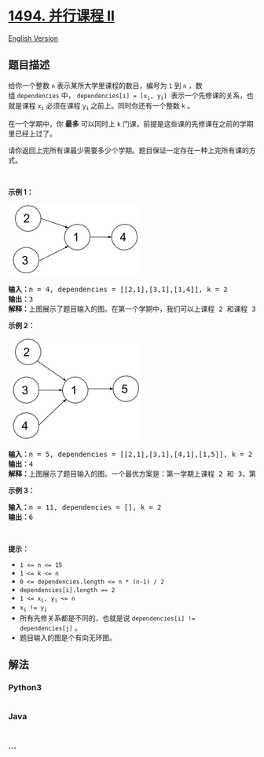 # [1494. 并行课程 II](https://leetcode-cn.com/problems/parallel-courses-ii)

[English Version](/solution/1400-1499/1494.Parallel%20Courses%20II/README_EN.md)

## 题目描述

<!-- 这里写题目描述 -->
<p>给你一个整数&nbsp;<code>n</code>&nbsp;表示某所大学里课程的数目，编号为&nbsp;<code>1</code>&nbsp;到&nbsp;<code>n</code>&nbsp;，数组&nbsp;<code>dependencies</code>&nbsp;中，&nbsp;<code>dependencies[i] = [x<sub>i</sub>, y<sub>i</sub>]</code>&nbsp; 表示一个先修课的关系，也就是课程&nbsp;<code>x<sub>i</sub></code>&nbsp;必须在课程&nbsp;<code>y<sub>i</sub></code><sub>&nbsp;</sub>之前上。同时你还有一个整数&nbsp;<code>k</code>&nbsp;。</p>

<p>在一个学期中，你 <strong>最多</strong>&nbsp;可以同时上 <code>k</code>&nbsp;门课，前提是这些课的先修课在之前的学期里已经上过了。</p>

<p>请你返回上完所有课最少需要多少个学期。题目保证一定存在一种上完所有课的方式。</p>

<p>&nbsp;</p>

<p><strong>示例 1：</strong></p>

![](./images/leetcode_parallel_courses_1.png)

<pre><strong>输入：</strong>n = 4, dependencies = [[2,1],[3,1],[1,4]], k = 2
<strong>输出：</strong>3 
<strong>解释：</strong>上图展示了题目输入的图。在第一个学期中，我们可以上课程 2 和课程 3 。然后第二个学期上课程 1 ，第三个学期上课程 4 。
</pre>

<p><strong>示例 2：</strong></p>

![](./images/leetcode_parallel_courses_2.png)

<pre><strong>输入：</strong>n = 5, dependencies = [[2,1],[3,1],[4,1],[1,5]], k = 2
<strong>输出：</strong>4 
<strong>解释：</strong>上图展示了题目输入的图。一个最优方案是：第一学期上课程 2 和 3，第二学期上课程 4 ，第三学期上课程 1 ，第四学期上课程 5 。
</pre>

<p><strong>示例 3：</strong></p>

<pre><strong>输入：</strong>n = 11, dependencies = [], k = 2
<strong>输出：</strong>6
</pre>

<p>&nbsp;</p>

<p><strong>提示：</strong></p>

<ul>
	<li><code>1 &lt;= n &lt;= 15</code></li>
	<li><code>1 &lt;= k &lt;= n</code></li>
	<li><code>0 &lt;=&nbsp;dependencies.length &lt;= n * (n-1) / 2</code></li>
	<li><code>dependencies[i].length == 2</code></li>
	<li><code>1 &lt;= x<sub>i</sub>, y<sub>i</sub>&nbsp;&lt;= n</code></li>
	<li><code>x<sub>i</sub> != y<sub>i</sub></code></li>
	<li>所有先修关系都是不同的，也就是说&nbsp;<code>dependencies[i] != dependencies[j]</code>&nbsp;。</li>
	<li>题目输入的图是个有向无环图。</li>
</ul>


## 解法

<!-- 这里可写通用的实现逻辑 -->


<!-- tabs:start -->

### **Python3**

<!-- 这里可写当前语言的特殊实现逻辑 -->

```python

```

### **Java**

<!-- 这里可写当前语言的特殊实现逻辑 -->

```java

```

### **...**
```

```

<!-- tabs:end -->